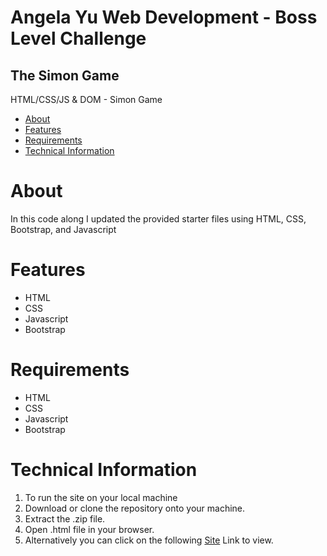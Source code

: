 
# Angela Yu Web Development - Boss Level Challenge
## The Simon Game

HTML/CSS/JS & DOM - Simon Game
* [About](#about-this-project)
* [Features](#features)
* [Requirements](#requirements)
* [Technical Information](#technical-information)

# About
In this code along I updated the provided starter files using HTML, CSS, Bootstrap, and Javascript


# Features
 - HTML
 - CSS
 - Javascript
 - Bootstrap

# Requirements
* HTML
* CSS
* Javascript
* Bootstrap

# Technical Information
1. To run the site on your local machine
2. Download or clone the repository onto your  machine.
3. Extract the .zip file.
4. Open .html file in your browser.
5. Alternatively you can click on the following  [Site](https://shikha954.github.io/Simon-Game/) Link to view.

